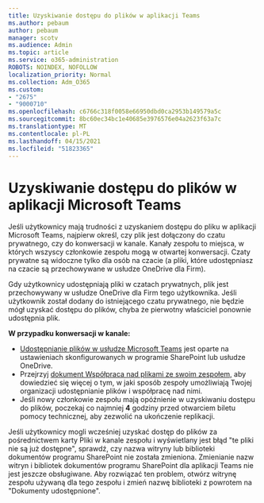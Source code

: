 ```yaml
---
title: Uzyskiwanie dostępu do plików w aplikacji Teams
ms.author: pebaum
author: pebaum
manager: scotv
ms.audience: Admin
ms.topic: article
ms.service: o365-administration
ROBOTS: NOINDEX, NOFOLLOW
localization_priority: Normal
ms.collection: Adm_O365
ms.custom:
- "2675"
- "9000710"
ms.openlocfilehash: c6766c318f0058e66950dbd0ca2953b149579a5c
ms.sourcegitcommit: 8bc60ec34bc1e40685e3976576e04a2623f63a7c
ms.translationtype: MT
ms.contentlocale: pl-PL
ms.lasthandoff: 04/15/2021
ms.locfileid: "51823365"
---
```

# <a name="accessing-files-in-microsoft-teams"></a>Uzyskiwanie dostępu do plików w aplikacji Microsoft Teams

Jeśli użytkownicy mają trudności z uzyskaniem dostępu do pliku w aplikacji Microsoft Teams, najpierw określ, czy plik jest dołączony do czatu prywatnego, czy do konwersacji w kanale. Kanały zespołu to miejsca, w których wszyscy członkowie zespołu mogą w otwartej konwersacji. Czaty prywatne są widoczne tylko dla osób na czacie (a pliki, które udostępniasz na czacie są przechowywane w usłudze OneDrive dla Firm).

Gdy użytkownicy udostępniają pliki w czatach prywatnych, plik jest przechowywany w usłudze OneDrive dla Firm tego użytkownika. Jeśli użytkownik został dodany do istniejącego czatu prywatnego, nie będzie mógł uzyskać dostępu do plików, chyba że pierwotny właściciel ponownie udostępnia plik.    

**W przypadku konwersacji w kanale:**

- [Udostępnianie plików w usłudze Microsoft Teams](https://docs.microsoft.com/MicrosoftTeams/sharing-files-in-teams) jest oparte na ustawieniach skonfigurowanych w programie SharePoint lub usłudze OneDrive. 
- Przejrzyj [dokument Współpraca nad plikami ze swoim zespołem,](https://support.office.com/article/Collaborate-on-files-with-your-Team-9b200289-dbac-4823-85bd-628a5c7bb0ae) aby dowiedzieć się więcej o tym, w jaki sposób zespoły umożliwiają Twojej organizacji udostępnianie plików i współpracę nad nimi. 
- Jeśli nowy członkowie zespołu mają opóźnienie w uzyskiwaniu dostępu do plików, poczekaj co najmniej **4** godziny przed otwarciem biletu pomocy technicznej, aby zezwolić na ukończenie replikacji. 

Jeśli użytkownicy mogli wcześniej uzyskać dostęp do plików za pośrednictwem karty Pliki w kanale zespołu i wyświetlany jest błąd "te pliki nie są już dostępne", sprawdź, czy nazwa witryny lub biblioteki dokumentów programu SharePoint nie została zmieniona. Zmienianie nazw witryn i bibliotek dokumentów programu SharePoint dla aplikacji Teams nie jest jeszcze obsługiwane. Aby rozwiązać ten problem, otwórz witrynę zespołu używaną dla tego zespołu i zmień nazwę biblioteki z powrotem na "Dokumenty udostępnione".